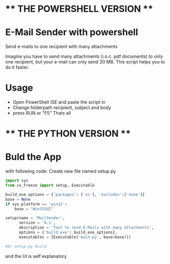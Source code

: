 # ** THE POWERSHELL VERSION ** 
# E-Mail Sender with powershell 
Send e-mails to one recipient with many attachments 

Imagine you have to send many attachments (i.o.c. pdf documents) to only one recipient, but your e-mail can only send 20 MB. This script helps you to do it faster.

# Usage

 - Open PowerShell ISE and paste the script in
 - Change folderpath recipient, subject and body
 - press RUN or "F5"
Thats all

# ** THE PYTHON VERSION **

# Buld the App 
with following code:
 Create new file named setup.py
 
```python
import sys
from cx_Freeze import setup, Executable

build_exe_options = {'packages': ['os'], 'excludes':['none']}
base = None
if sys.platform == 'win32':
    base = "Win32GUI"

setup(name = 'MailSender',
      version = '0.1',
      description = 'Tool to send E-Mails with many attachments',
      options = {'build_exe': build_exe_options},
      executables = [Executable('main.py', base=base)])

#$> setup.py build
```
and the UI is self explanatory
